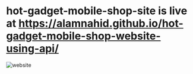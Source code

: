 ﻿# hot-gadget-mobile-shop-site is live at https://alamnahid.github.io/hot-gadget-mobile-shop-website-using-api/

 
![website](https://github.com/alamnahid/hot-gadget-mobile-shop-website-using-api/assets/138557372/f3f6c841-962a-4185-9795-429839a95c95)
